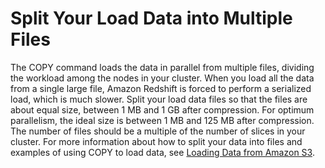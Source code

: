 # Split Your Load Data into Multiple Files<a name="c_best-practices-use-multiple-files"></a>

The COPY command loads the data in parallel from multiple files, dividing the workload among the nodes in your cluster\. When you load all the data from a single large file, Amazon Redshift is forced to perform a serialized load, which is much slower\. Split your load data files so that the files are about equal size, between 1 MB and 1 GB after compression\. For optimum parallelism, the ideal size is between 1 MB and 125 MB after compression\. The number of files should be a multiple of the number of slices in your cluster\. For more information about how to split your data into files and examples of using COPY to load data, see [Loading Data from Amazon S3](t_Loading-data-from-S3.md)\. 